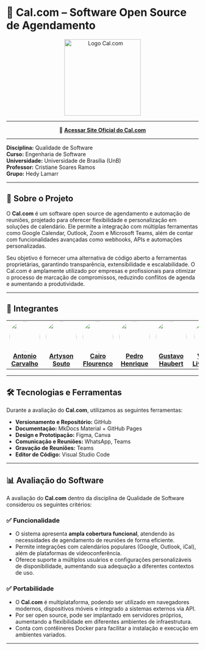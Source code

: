 # 📅 Cal.com – Software Open Source de Agendamento  

<p align="center">
  <img src="https://avatars.githubusercontent.com/u/79145102?s=200&v=4" alt="Logo Cal.com" width="200"/>
</p>

---

<p align="center">
  📖 <a href="https://cal.com" target="_blank"><b>Acessar Site Oficial do Cal.com</b></a>
</p>

---

**Disciplina:** Qualidade de Software  
**Curso:** Engenharia de Software  
**Universidade:** Universidade de Brasília (UnB)  
**Professor:** Cristiane Soares Ramos  
**Grupo:** Hedy Lamarr 

---

## 📌 Sobre o Projeto  

O **Cal.com** é um software open source de agendamento e automação de reuniões, projetado para oferecer flexibilidade e personalização em soluções de calendário. Ele permite a integração com múltiplas ferramentas como Google Calendar, Outlook, Zoom e Microsoft Teams, além de contar com funcionalidades avançadas como webhooks, APIs e automações personalizadas.  

Seu objetivo é fornecer uma alternativa de código aberto a ferramentas proprietárias, garantindo transparência, extensibilidade e escalabilidade. O Cal.com é amplamente utilizado por empresas e profissionais para otimizar o processo de marcação de compromissos, reduzindo conflitos de agenda e aumentando a produtividade.  

---

## 👥 Integrantes  

<p align="center"> 
  <table> 
    <tr> 
      <td align="center" width="150"> 
        <a href="https://github.com/antonioscarvalho"> 
          <img src="https://github.com/antonioscarvalho.png?size=140" width="80" style="border-radius:50%;" /> 
          <br/><b>Antonio Carvalho</b> 
        </a> 
      </td> 
      <td align="center" width="150"> 
        <a href="https://github.com/"> 
          <img src="https://github.com/Atyrson.png?size=140" width="80" style="border-radius:50%;" /> 
          <br/><b>Artyson Souto</b> 
        </a> 
      </td> 
      <td align="center" width="150"> 
        <a href="https://github.com/"> 
          <img src="https://github.com/CA1RO.png?size=140" width="80" style="border-radius:50%;" /> 
          <br/><b>Cairo Flourenço</b> 
        </a> 
      </td> 
      <td align="center" width="150"> 
        <a href="https://github.com/"> 
          <img src="https://github.com/Stain19.png?size=140" width="80" style="border-radius:50%;" /> 
          <br/><b>Pedro Henrique</b> 
        </a> 
      </td> 
      <td align="center" width="150"> 
        <a href="https://github.com/"> 
          <img src="https://github.com/GustavoHaubert.png?size=140" width="80" style="border-radius:50%;" /> 
          <br/><b>Gustavo Haubert</b> 
        </a> 
      </td> 
      <td align="center" width="150"> 
        <a href="https://github.com/"> 
          <img src="https://github.com/vinialves2020.png?size=140" width="80" style="border-radius:50%;" /> 
          <br/><b>Vinícius Livramento</b> 
        </a> 
      </td> 
    </tr> 
  </table> 
</p>  

---

## 🛠️ Tecnologias e Ferramentas  

Durante a avaliação do **Cal.com**, utilizamos as seguintes ferramentas:  

- **Versionamento e Repositório:** GitHub  
- **Documentação:** MkDocs Material + GitHub Pages  
- **Design e Prototipação:** Figma, Canva  
- **Comunicação e Reuniões:** WhatsApp, Teams  
- **Gravação de Reuniões:** Teams  
- **Editor de Código:** Visual Studio Code  

---

## 📊 Avaliação do Software  

A avaliação do **Cal.com** dentro da disciplina de Qualidade de Software considerou os seguintes critérios:  

### ✅ Funcionalidade  
- O sistema apresenta **ampla cobertura funcional**, atendendo às necessidades de agendamento de reuniões de forma eficiente.  
- Permite integrações com calendários populares (Google, Outlook, iCal), além de plataformas de videoconferência.  
- Oferece suporte a múltiplos usuários e configurações personalizáveis de disponibilidade, aumentando sua adequação a diferentes contextos de uso.  

### ✅ Portabilidade  
- O **Cal.com** é multiplataforma, podendo ser utilizado em navegadores modernos, dispositivos móveis e integrado a sistemas externos via API.  
- Por ser open source, pode ser implantado em servidores próprios, aumentando a flexibilidade em diferentes ambientes de infraestrutura.  
- Conta com contêineres Docker para facilitar a instalação e execução em ambientes variados.  

---
